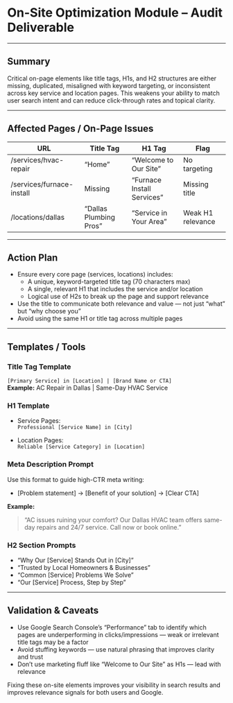 
# On-Site Optimization Module – Audit Deliverable

---

## Summary

Critical on-page elements like title tags, H1s, and H2 structures are either missing, duplicated, misaligned with keyword targeting, or inconsistent across key service and location pages. This weakens your ability to match user search intent and can reduce click-through rates and topical clarity.

---

## Affected Pages / On-Page Issues

| URL | Title Tag | H1 Tag | Flag |
| --- | --------- | ------ | ---- |
| /services/hvac-repair | “Home” | “Welcome to Our Site” | No targeting |
| /services/furnace-install | Missing | “Furnace Install Services” | Missing title |
| /locations/dallas | “Dallas Plumbing Pros” | “Service in Your Area” | Weak H1 relevance |

---

## Action Plan

- Ensure every core page (services, locations) includes:
  - A unique, keyword-targeted title tag (70 characters max)
  - A single, relevant H1 that includes the service and/or location
  - Logical use of H2s to break up the page and support relevance
- Use the title to communicate both relevance and value — not just “what” but “why choose you”
- Avoid using the same H1 or title tag across multiple pages

---

## Templates / Tools

### Title Tag Template

`[Primary Service] in [Location] | [Brand Name or CTA]`  
**Example:** AC Repair in Dallas | Same-Day HVAC Service

### H1 Template

- Service Pages:  
  `Professional [Service Name] in [City]`

- Location Pages:  
  `Reliable [Service Category] in [Location]`

### Meta Description Prompt

Use this format to guide high-CTR meta writing:
- [Problem statement] → [Benefit of your solution] → [Clear CTA]

**Example:**  
> “AC issues ruining your comfort? Our Dallas HVAC team offers same-day repairs and 24/7 service. Call now or book online.”

### H2 Section Prompts

- “Why Our [Service] Stands Out in [City]”
- “Trusted by Local Homeowners & Businesses”
- “Common [Service] Problems We Solve”
- “Our [Service] Process, Step by Step”

---

## Validation & Caveats

- Use Google Search Console’s “Performance” tab to identify which pages are underperforming in clicks/impressions — weak or irrelevant title tags may be a factor
- Avoid stuffing keywords — use natural phrasing that improves clarity and trust
- Don’t use marketing fluff like “Welcome to Our Site” as H1s — lead with relevance

Fixing these on-site elements improves your visibility in search results and improves relevance signals for both users and Google.
